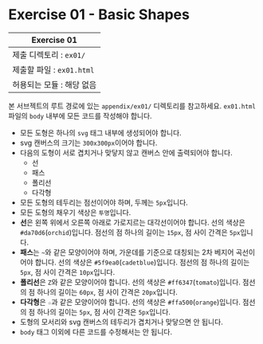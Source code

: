 # Exercise 01 - Basic Shapes

| Exercise 01               |
| ------------------------- |
| 제출 디렉토리 : `ex01/`   |
| 제출할 파일 : `ex01.html` |
| 허용되는 모듈 : 해당 없음 |

본 서브젝트의 루트 경로에 있는 `appendix/ex01/` 디렉토리를 참고하세요. `ex01.html` 파일의 `body` 내부에 모든 코드를 작성해야 합니다.

- 모든 도형은 하나의 `svg` 태그 내부에 생성되어야 합니다.
- svg 캔버스의 크기는 `300x300px`이어야 합니다.
- 다음의 도형이 서로 겹치거나 맞닿지 않고 캔버스 안에 출력되어야 합니다.
  - 선
  - 패스
  - 폴리선
  - 다각형
- 모든 도형의 테두리는 점선이어야 하며, 두께는 `5px`입니다.
- 모든 도형의 채우기 색상은 `투명`입니다.
- **선**은 왼쪽 위에서 오른쪽 아래로 가로지르는 대각선이어야 합니다. 선의 색상은 `#da70d6`(`orchid`)입니다. 점선의 점 하나의 길이는 `15px`, 점 사이 간격은 `5px`입니다.
- **패스**는 `~`와 같은 모양이어야 하며, 가운데를 기준으로 대칭되는 2차 베지어 곡선이어야 합니다. 선의 색상은 `#5f9ea0`(`cadetblue`)입니다. 점선의 점 하나의 길이는 `5px`, 점 사이 간격은 `10px`입니다.
- **폴리선**은 `Z`와 같은 모양이어야 합니다. 선의 색상은 `#ff6347`(`tomato`)입니다. 점선의 점 하나의 길이는 `60px`, 점 사이 간격은 `20px`입니다.
- **다각형**은 `☆`과 같은 모양이어야 합니다. 선의 색상은 `#ffa500`(`orange`)입니다. 점선의 점 하나의 길이는 `5px`, 점 사이 간격은 `5px`입니다.
- 도형의 모서리와 svg 캔버스의 테두리가 겹치거나 맞닿으면 안 됩니다.
- `body` 태그 이외에 다른 코드를 수정해서는 안 됩니다.
